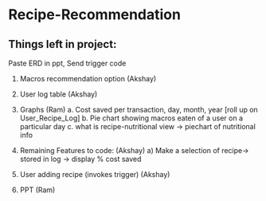 # Recipe-Recommendation
## Things left in project:
Paste ERD in ppt,
Send trigger code
1. Macros recommendation option (Akshay)
2. User log table (Akshay)
3. Graphs (Ram)
a. Cost saved per transaction, day, month, year [roll up on User_Recipe_Log] 
b. Pie chart showing macros eaten of a user on a particular day
c. what is recipe-nutritional view -> piechart of nutritional info

4. Remaining Features to code: (Akshay)
a) Make a selection of recipe-> stored in log -> display % cost saved

5. User adding recipe (invokes trigger) (Akshay)

6. PPT (Ram)
